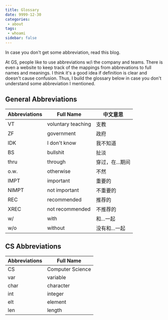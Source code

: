 ```yaml
---
title: Glossary
date: 9999-12-30
categories:
 - about
tags:
 - whoami
sidebar: false
---
```


In case you don't get some abbreviation, read this blog.

<!-- more -->

At GS, people like to use abbreviations w/i the company and teams. There is even a website to keep track of the mappings from abbrevations to full names and meanings. I think it's a good idea if definition is clear and doesn't cause confusion. Thus, I build the glossary below in case you don't understand some abbreviation I mentioned.

## General Abbreviations

| Abbreviations | Full Name | 中文意思
| ------------- | --------- | ------ |
| VT | voluntary teaching | 支教 |
| ZF | government | 政府 |
| IDK | I don't know | 我不知道 |
| BS | bullshit | 扯淡 |
| thru | through | 穿过，在...期间 |
| o.w. | otherwise | 不然 |
| IMPT | important | 重要的 |
| NIMPT | not important | 不重要的 |
| REC | recommended | 推荐的 |
| XREC | not recommended | 不推荐的 |
| w/ | with | 和...一起 |
| w/o | without | 没有和...一起 |

## CS Abbreviations

| Abbreviations | Full Name |
| ------------- | --------- |
| CS | Computer Science |
| var | variable |
| char | character |
| int | integer |
| elt | element |
| len | length |
